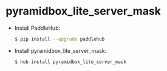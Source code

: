 # pyramidbox_lite_server_mask
* Install PaddleHub: 

    ```bash
    $ pip install --upgrade paddlehub
    ```

* Install pyramidbox_lite_server_mask: 

    ```bash
    $ hub install pyramidbox_lite_server_mask
    ```
